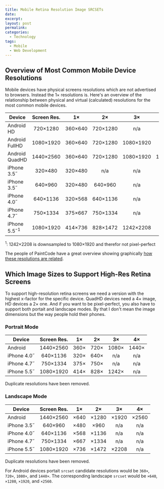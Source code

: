 ```yaml
---
title: Mobile Retina Resolution Image SRCSETs
date:
excerpt:
layout: post
permalink:
categories:
  - Technology
tags:
  - Mobile
  - Web Development
---
```

## Overview of Most Common Mobile Device Resolutions

Mobile devices have physical screens resolutions which are not advertised to browsers. Instead the 1× resolutions is. Here's an overview of the relationship between physical and virtual (calculated) resolutions for the most common mobile devices.

| Device         | Screen Res. |    1×   |    2×    |    3×     |    4×     |
|----------------|:-----------:|:-------:|:--------:|:---------:|:---------:|
| Android HD     |   720×1280  | 360×640 | 720×1280 |    n/a    |    n/a    |
| Android FullHD |  1080×1920  | 360×640 | 720×1280 | 1080×1920 |    n/a    |
| Android QuadHD |  1440×2560  | 360×640 | 720×1280 | 1080×1920 | 1440×2560 |
| iPhone 3.5˝    |   320×480   | 320×480 |   n/a    |    n/a    |    n/a    |
| iPhone 3.5˝    |   640×960   | 320×480 | 640×960  |    n/a    |    n/a    |
| iPhone 4.0˝    |   640×1136  | 320×568 | 640×1136 |    n/a    |    n/a    |
| iPhone 4.7˝    |   750×1334  | 375×667 | 750×1334 |    n/a    |    n/a    |
| iPhone 5.5˝<sup>1</sup>|  1080×1920  | 414×736 | 828×1472 | 1242×2208 |    n/a    |

<sup>1</sup>: 1242×2208 is downsampled to 1080×1920 and therefor not pixel-perfect

The people of PaintCode have a great overview showing graphically [how these resolutions are related](https://www.paintcodeapp.com/news/iphone-6-screens-demystified).

## Which Image Sizes to Support High-Res Retina Screens

To support high-resolution retina screens we need a version with the highest x-factor for the specific device. QuadHD devices need a 4× image, HD devices a 2× one. And if you want to be pixel-perfect, you also have to support both portait and landscape modes. By that I don't mean the image dimensions but the way people hold their phones.

### Portrait Mode

| Device      | Screen Res. |  1×  |  2×  |  3×   |  4×   |
|-------------|:-----------:|:----:|:----:|:-----:|:-----:|
| Android     |  1440×2560  | 360× | 720× | 1080× | 1440× |
| iPhone 4.0˝ |   640×1136  | 320× | 640× |  n/a  |  n/a  |
| iPhone 4.7˝ |   750×1334  | 375× | 750× |  n/a  |  n/a  |
| iPhone 5.5˝ |  1080×1920  | 414× | 828× | 1242× |  n/a  |

Duplicate resolutions have been removed.

### Landscape Mode

| Device      | Screen Res. |  1×  |  2×   |  3×   |  4×   |
|-------------|:-----------:|:----:|:-----:|:-----:|:-----:|
| Android     |  1440×2560  | ×640 | ×1280 | ×1920 | ×2560 |
| iPhone 3.5˝ |   640×960   | ×480 | ×960  |  n/a  |  n/a  |
| iPhone 4.0˝ |   640×1136  | ×568 | ×1136 |  n/a  |  n/a  |
| iPhone 4.7˝ |   750×1334  | ×667 | ×1334 |  n/a  |  n/a  |
| iPhone 5.5˝ |  1080×1920  | ×736 | ×1472 | ×2208 |  n/a  |

Duplicate resolutions have been removed.


For Android devices portait `srcset` candidate resolutions would be `360×`, `720×`, `1080×`, and `1440×`. The corresponding landscape `srcset` would be `×640`, `×1280`, `×1920`, and `×2560`.